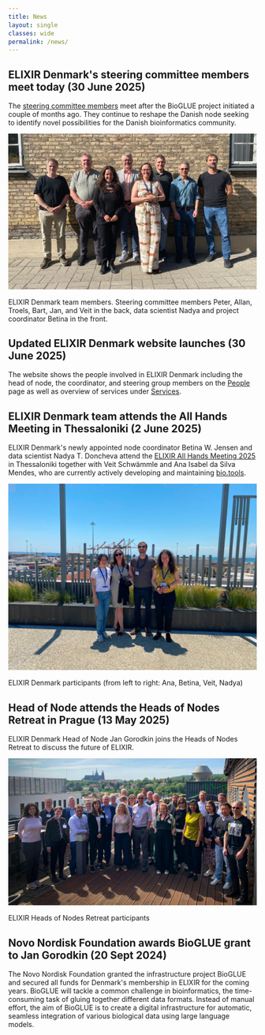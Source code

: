 ```yaml
---
title: News
layout: single
classes: wide
permalink: /news/
---
```


## ELIXIR Denmark's steering committee members meet today (30 June 2025)

The [steering committee members](people.md#steering-committee) meet after the BioGLUE project initiated a couple of months ago. They continue to reshape the Danish node seeking to identify novel possibilities for the Danish bioinformatics community.

<div class="centered-image-title">
  <img alt="Group picture SG" src="/assets/images/group_picture_SG_250630_scaled.jpg" />
  <p>ELIXIR Denmark team members. Steering committee members Peter, Allan, Troels, Bart, Jan, and Veit in the back, data scientist Nadya and project coordinator Betina in the front.</p>
</div>

## Updated ELIXIR Denmark website launches (30 June 2025)

The website shows the people involved in ELIXIR Denmark including the head of node, the coordinator, and steering group members on the [People](people.md) page as well as overview of services under [Services](services.md).  


## ELIXIR Denmark team attends the All Hands Meeting in Thessaloniki (2 June 2025)

ELIXIR Denmark's newly appointed node coordinator Betina W. Jensen and data scientist Nadya T. Doncheva attend the [ELIXIR All Hands Meeting 2025](https://elixir-events.eventscase.com/EN/ahm2025) in Thessaloniki together with Veit Schwämmle and Ana Isabel da Silva Mendes, who are currently actively developing and maintaining [bio.tools](https://bio.tools/). 

<div class="centered-image-title">
  <img alt="Group picture AHM25" src="/assets/images/group_picture_DK_scaled.jpg" />
  <p>ELIXIR Denmark participants (from left to right: Ana, Betina, Veit, Nadya)</p>
</div>


## Head of Node attends the Heads of Nodes Retreat in Prague (13 May 2025)

ELIXIR Denmark Head of Node Jan Gorodkin joins the Heads of Nodes Retreat to discuss the future of ELIXIR.

<div class="centered-image-title">
  <img alt="Group picture HoN25" src="/assets/images/group_picture_hon_2025_scaled.jpg" />
  <p>ELIXIR Heads of Nodes Retreat participants</p>
</div>


## Novo Nordisk Foundation awards BioGLUE grant to Jan Gorodkin (20 Sept 2024)

The Novo Nordisk Foundation granted the infrastructure project BioGLUE and secured all funds for Denmark's membership in ELIXIR for the coming years. BioGLUE will tackle a common challenge in bioinformatics, the time-consuming task of gluing together different data formats. Instead of manual effort, the aim of BioGLUE is to create a digital infrastructure for automatic, seamless integration of various biological data using large language models.
